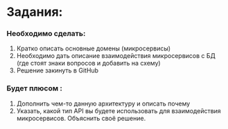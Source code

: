 # Задания:
### Необходимо сделать: 
1. Кратко описать основные домены (микросервисы)
2. Необходимо дать описание взаимодействия микросервисов с БД (где стоят знаки вопросов и добавить на схему)
3. Решение закинуть в GitHub 



### Будет плюсом : 
1. Дополнить чем-то данную архитектуру и описать почему 
2. Указать, какой тип API вы будете использовать для взаимодействия микросервисов. Объяснить своё решение.

